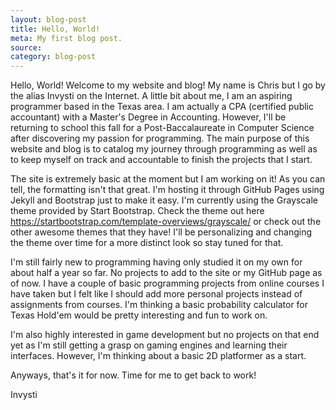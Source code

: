 ```yaml
---
layout: blog-post
title: Hello, World!
meta: My first blog post.
source:
category: blog-post
---
```


Hello, World! Welcome to my website and blog! My name is Chris but I go by the alias Invysti on the Internet. A little bit about me, I am an aspiring programmer based in the Texas area. I am actually a CPA (certified public accountant) with a Master's Degree in Accounting. However, I'll be returning to school this fall for a Post-Baccalaureate in Computer Science after discovering my passion for programming. The main purpose of this website and blog is to catalog my journey through programming as well as to keep myself on track and accountable to finish the projects that I start.

The site is extremely basic at the moment but I am working on it! As you can tell, the formatting isn't that great. I'm hosting it through GitHub Pages using Jekyll and Bootstrap just to make it easy. I'm currently using the Grayscale theme provided by Start Bootstrap. Check the theme out here https://startbootstrap.com/template-overviews/grayscale/ or check out the other awesome themes that they have! I'll be personalizing and changing the theme over time for a more distinct look so stay tuned for that.

I'm still fairly new to programming having only studied it on my own for about half a year so far. No projects to add to the site or my GitHub page as of now. I have a couple of basic programming projects from online courses I have taken but I felt like I should add more personal projects instead of assignments from courses. I'm thinking a basic probability calculator for Texas Hold'em would be pretty interesting and fun to work on.

I'm also highly interested in game development but no projects on that end yet as I'm still getting a grasp on gaming engines and learning their interfaces. However, I'm thinking about a basic 2D platformer as a start.

Anyways, that's it for now. Time for me to get back to work!


Invysti
